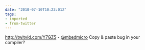 ```yaml
---
date: "2010-07-10T10:23:01Z"
tags:
- imported
- from-twitter
---
```

http://twitvid.com/Y7GZ5 - [@mbedmicro](/twitter/#/mbedmicro) Copy & paste bug in your compiler?
